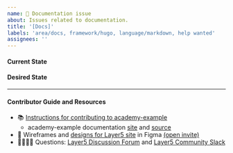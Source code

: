 ```yaml
---
name: 📄 Documentation issue
about: Issues related to documentation.
title: '[Docs]'
labels: 'area/docs, framework/hugo, language/markdown, help wanted'
assignees: ''
---
```

#### Current State


#### Desired State


---
#### Contributor Guide and Resources
- 📚 [Instructions for contributing to academy-example](https://github.com/layer5io/academy-example/blob/master/CONTRIBUTING.md)
   - academy-example documentation [site](https://docs.layer5.io/cloud/academy/) and [source](https://github.com/layer5io/academy-example/)
- 🎨 Wireframes and [designs for Layer5 site](https://www.figma.com/file/5ZwEkSJwUPitURD59YHMEN/Layer5-Designs) in Figma [(open invite)](https://www.figma.com/team_invite/redeem/qJy1c95qirjgWQODApilR9)
- 🙋🏾🙋🏼 Questions: [Layer5 Discussion Forum](https://discuss.layer5.io) and [Layer5 Community Slack](http://slack.layer5.io)

